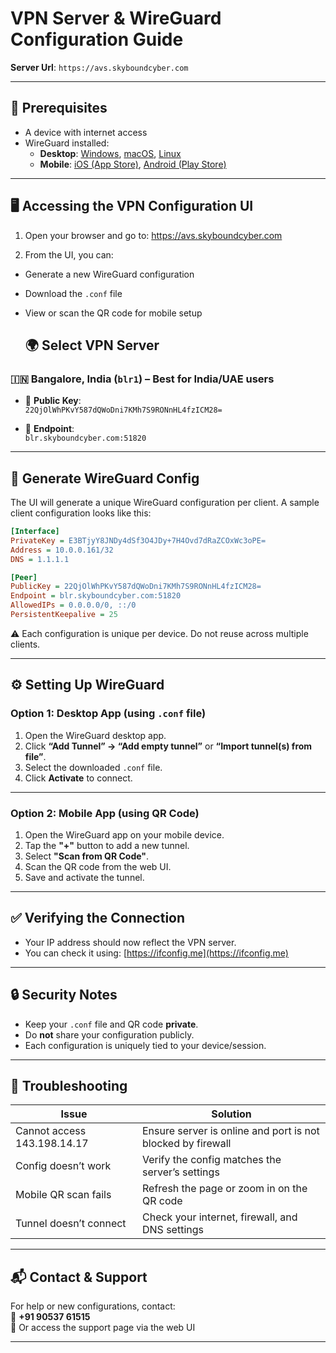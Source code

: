 # VPN Server & WireGuard Configuration Guide

**Server Url**: `https://avs.skyboundcyber.com`  

---

## 🧰 Prerequisites

- A device with internet access
- WireGuard installed:
  - **Desktop**: [Windows](https://www.wireguard.com/install/), [macOS](https://www.wireguard.com/install/), [Linux](https://www.wireguard.com/install/)
  - **Mobile**: [iOS (App Store)](https://apps.apple.com/us/app/wireguard/id1441195209), [Android (Play Store)](https://play.google.com/store/apps/details?id=com.wireguard.android)

---

## 🖥 Accessing the VPN Configuration UI

1. Open your browser and go to:
https://avs.skyboundcyber.com

2. From the UI, you can:
- Generate a new WireGuard configuration
- Download the `.conf` file
- View or scan the QR code for mobile setup

  ## 🌍 Select VPN Server

### 🇮🇳 Bangalore, India (`blr1`) – Best for India/UAE users

- 🔐 **Public Key**:  
  `22QjOlWhPKvY587dQWoDni7KMh7S9RONnHL4fzICM28=`

- 📡 **Endpoint**:  
  `blr.skyboundcyber.com:51820`

---

## 🎯 Generate WireGuard Config

The UI will generate a unique WireGuard configuration per client. A sample client configuration looks like this:

```ini
[Interface]
PrivateKey = E3BTjyY8JNDy4dSf3O4JDy+7H4Ovd7dRaZCOxWc3oPE=
Address = 10.0.0.161/32
DNS = 1.1.1.1

[Peer]
PublicKey = 22QjOlWhPKvY587dQWoDni7KMh7S9RONnHL4fzICM28=
Endpoint = blr.skyboundcyber.com:51820
AllowedIPs = 0.0.0.0/0, ::/0
PersistentKeepalive = 25
```
⚠️ Each configuration is unique per device. Do not reuse across multiple clients.

---

## ⚙️ Setting Up WireGuard

### Option 1: Desktop App (using `.conf` file)

1. Open the WireGuard desktop app.
2. Click **“Add Tunnel” → “Add empty tunnel”** or **“Import tunnel(s) from file”**.
3. Select the downloaded `.conf` file.
4. Click **Activate** to connect.

---

### Option 2: Mobile App (using QR Code)

1. Open the WireGuard app on your mobile device.
2. Tap the **"+"** button to add a new tunnel.
3. Select **"Scan from QR Code"**.
4. Scan the QR code from the web UI.
5. Save and activate the tunnel.

---

## ✅ Verifying the Connection

- Your IP address should now reflect the VPN server.
- You can check it using: [https://ifconfig.me](https://ifconfig.me)

---

## 🔒 Security Notes

- Keep your `.conf` file and QR code **private**.
- Do **not** share your configuration publicly.
- Each configuration is uniquely tied to your device/session.

---

## 🧩 Troubleshooting

| Issue                        | Solution                                                  |
|-----------------------------|-----------------------------------------------------------|
| Cannot access 143.198.14.17 | Ensure server is online and port is not blocked by firewall |
| Config doesn’t work         | Verify the config matches the server’s settings            |
| Mobile QR scan fails        | Refresh the page or zoom in on the QR code                 |
| Tunnel doesn’t connect      | Check your internet, firewall, and DNS settings           |

---

## 📬 Contact & Support

For help or new configurations, contact:  
📧 **+91 90537 61515**  
🔧 Or access the support page via the web UI

---
